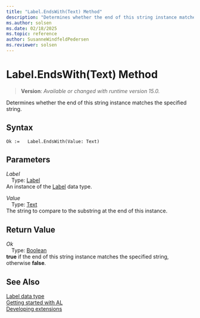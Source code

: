 ```yaml
---
title: "Label.EndsWith(Text) Method"
description: "Determines whether the end of this string instance matches the specified string."
ms.author: solsen
ms.date: 02/18/2025
ms.topic: reference
author: SusanneWindfeldPedersen
ms.reviewer: solsen
---
```

[//]: # (START>DO_NOT_EDIT)
[//]: # (IMPORTANT:Do not edit any of the content between here and the END>DO_NOT_EDIT.)
[//]: # (Any modifications should be made in the .xml files in the ModernDev repo.)
# Label.EndsWith(Text) Method
> **Version**: _Available or changed with runtime version 15.0._

Determines whether the end of this string instance matches the specified string.


## Syntax
```AL
Ok :=   Label.EndsWith(Value: Text)
```
## Parameters
*Label*  
&emsp;Type: [Label](label-data-type.md)  
An instance of the [Label](label-data-type.md) data type.  

*Value*  
&emsp;Type: [Text](../text/text-data-type.md)  
The string to compare to the substring at the end of this instance.  


## Return Value
*Ok*  
&emsp;Type: [Boolean](../boolean/boolean-data-type.md)  
**true** if the end of this string instance matches the specified string, otherwise **false**.


[//]: # (IMPORTANT: END>DO_NOT_EDIT)
## See Also
[Label data type](label-data-type.md)  
[Getting started with AL](../../devenv-get-started.md)  
[Developing extensions](../../devenv-dev-overview.md)